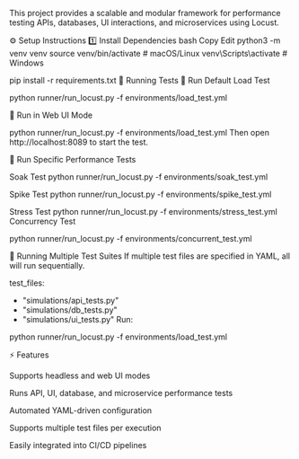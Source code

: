 This project provides a scalable and modular framework for performance testing APIs, databases, UI interactions, and microservices using Locust.

⚙️ Setup Instructions
1️⃣ Install Dependencies
bash
Copy
Edit
python3 -m venv venv
source venv/bin/activate  # macOS/Linux
venv\Scripts\activate      # Windows

pip install -r requirements.txt
🚀 Running Tests
🔹 Run Default Load Test

python runner/run_locust.py -f environments/load_test.yml


🔹 Run in Web UI Mode

python runner/run_locust.py -f environments/load_test.yml
Then open http://localhost:8089 to start the test.

🔹 Run Specific Performance Tests

Soak Test
python runner/run_locust.py -f environments/soak_test.yml


Spike Test
python runner/run_locust.py -f environments/spike_test.yml


Stress Test
python runner/run_locust.py -f environments/stress_test.yml
Concurrency Test


python runner/run_locust.py -f environments/concurrent_test.yml


🔄 Running Multiple Test Suites
If multiple test files are specified in YAML, all will run sequentially.


test_files:
  - "simulations/api_tests.py"
  - "simulations/db_tests.py"
  - "simulations/ui_tests.py"
Run:


python runner/run_locust.py -f environments/load_test.yml


⚡ Features

Supports headless and web UI modes

Runs API, UI, database, and microservice performance tests

Automated YAML-driven configuration

Supports multiple test files per execution

Easily integrated into CI/CD pipelines

